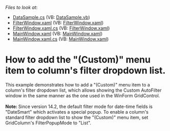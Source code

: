 <!-- default file list -->
*Files to look at*:

* [DataSample.cs](./CS/DXGrid.CustomFilter/DataSample.cs) (VB: [DataSample.vb](./VB/DXGrid.CustomFilter/DataSample.vb))
* [FilterWindow.xaml](./CS/DXGrid.CustomFilter/FilterWindow.xaml) (VB: [FilterWindow.xaml](./VB/DXGrid.CustomFilter/FilterWindow.xaml))
* [FilterWindow.xaml.cs](./CS/DXGrid.CustomFilter/FilterWindow.xaml.cs) (VB: [FilterWindow.xaml](./VB/DXGrid.CustomFilter/FilterWindow.xaml))
* [MainWindow.xaml](./CS/DXGrid.CustomFilter/MainWindow.xaml) (VB: [MainWindow.xaml](./VB/DXGrid.CustomFilter/MainWindow.xaml))
* [MainWindow.xaml.cs](./CS/DXGrid.CustomFilter/MainWindow.xaml.cs) (VB: [MainWindow.xaml](./VB/DXGrid.CustomFilter/MainWindow.xaml))
<!-- default file list end -->
# How to add the "(Custom)" menu item to column's filter dropdown list.


<p>This example demonstrates how to add a "(Custom)" menu item to a column's filter dropdown list, which allows showing the Custom AutoFilter window in the same manner as the one used in the WinForm GridControl.<br /><br /><strong>Note: </strong>Since version 14.2, the default filter mode for date-time fields is "DateSmart" which activates a special popup. To enable a column's standard filter dropdown list to show the "(Custom)" menu item, set GridColumn's FilterPopupMode to "List".</p>

<br/>


